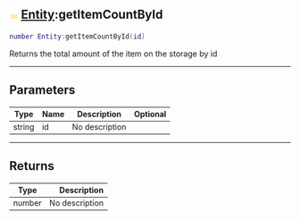 ## ![shared](../../.gitbook/assets/shared.png) [Entity](./readme/entity.md):getItemCountById

```lua
number Entity:getItemCountById(id)
```

Returns the total amount of the item on the storage by id

------
## Parameters

| Type   | Name | Description | Optional |
| ------ | ---- | ----------- | -------: |
| string | id | No description |  |


------
## Returns

| Type   | Description |
| ------ | ----------: |
| number | No description |

